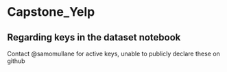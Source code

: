 # Capstone_Yelp

## Regarding keys in the dataset notebook
Contact @samomullane for active keys, unable to publicly declare these on github
